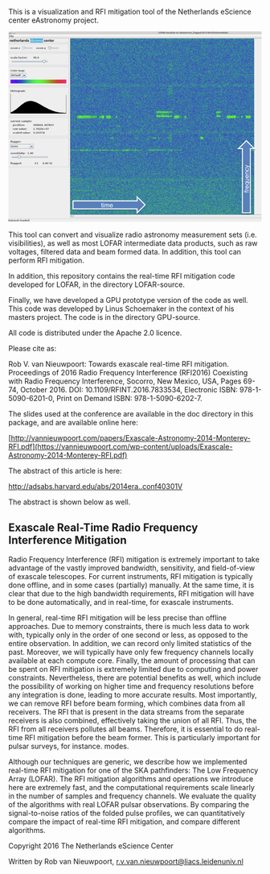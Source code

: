 This is a visualization and RFI mitigation tool of the Netherlands eScience center eAstronomy project.

![image](doc/Picture1.png)


This tool can convert and visualize radio astronomy measurement sets
(i.e. visibilities), as well as most LOFAR intermediate data products,
such as raw voltages, filtered data and beam formed data. In addition,
this tool can perform RFI mitigation.

In addition, this repository contains the real-time RFI mitigation code developed
for LOFAR, in the directory LOFAR-source.

Finally, we have developed a GPU prototype version of the code as well.
This code was developed by Linus Schoemaker in the context of his masters project.
The code is in the directory GPU-source.

All code is distributed under the Apache 2.0 licence.

Please cite as:

Rob V. van Nieuwpoort:
Towards exascale real-time RFI mitigation.
Proceedings of 2016 Radio Frequency Interference (RFI2016) Coexisting with Radio Frequency Interference, Socorro, New Mexico, USA, Pages 69-74, October 2016.
DOI: 10.1109/RFINT.2016.7833534, Electronic ISBN: 978-1-5090-6201-0, Print on Demand ISBN: 978-1-5090-6202-7.

The slides used at the conference are available in the doc directory
in this package, and are available online here:

[http://vannieuwpoort.com/papers/Exascale-Astronomy-2014-Monterey-RFI.pdf](https://vannieuwpoort.com/wp-content/uploads/Exascale-Astronomy-2014-Monterey-RFI.pdf)

The abstract of this article is here: 

http://adsabs.harvard.edu/abs/2014era..conf40301V

The abstract is shown below as well.


Exascale Real-Time Radio Frequency Interference Mitigation
----------------------------------------------------------

Radio Frequency Interference (RFI) mitigation is extremely important
to take advantage of the vastly improved bandwidth, sensitivity, and
field-of-view of exascale telescopes. For current instruments, RFI
mitigation is typically done offline, and in some cases (partially)
manually. At the same time, it is clear that due to the high bandwidth
requirements, RFI mitigation will have to be done automatically, and
in real-time, for exascale instruments. 

In general, real-time RFI
mitigation will be less precise than offline approaches. Due to memory
constraints, there is much less data to work with, typically only in
the order of one second or less, as opposed to the entire
observation. In addition, we can record only limited statistics of the
past. Moreover, we will typically have only few frequency channels
locally available at each compute core. Finally, the amount of
processing that can be spent on RFI mitigation is extremely limited
due to computing and power constraints. Nevertheless, there are
potential benefits as well, which include the possibility of working
on higher time and frequency resolutions before any integration is
done, leading to more accurate results. Most importantly, we can
remove RFI before beam forming, which combines data from all
receivers. The RFI that is present in the data streams from the
separate receivers is also combined, effectively taking the union of
all RFI. Thus, the RFI from all receivers pollutes all
beams. Therefore, it is essential to do real-time RFI mitigation
before the beam former. This is particularly important for pulsar
surveys, for instance. modes. 

Although our techniques are generic, we
describe how we implemented real-time RFI mitigation for one of the
SKA pathfinders: The Low Frequency Array (LOFAR). The RFI mitigation
algorithms and operations we introduce here are extremely fast, and
the computational requirements scale linearly in the number of samples
and frequency channels. We evaluate the quality of the algorithms with
real LOFAR pulsar observations. By comparing the signal-to-noise
ratios of the folded pulse profiles, we can quantitatively compare the
impact of real-time RFI mitigation, and compare different algorithms.


Copyright 2016 The Netherlands eScience Center

Written by Rob van Nieuwpoort, r.v.van.nieuwpoort@liacs.leidenuniv.nl
